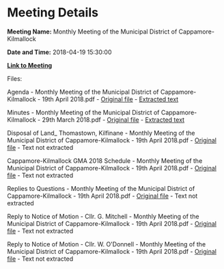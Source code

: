 # Meeting Details

**Meeting Name:** Monthly Meeting of the Municipal District of Cappamore-Kilmallock

**Date and Time:** 2018-04-19 15:30:00

**[Link to Meeting](https://www.limerick.ie/council/whats-on/monthly-meeting-municipal-district-cappamore-kilmallock-36)**

Files: 

Agenda - Monthly Meeting of the Municipal District of Cappamore-Kilmallock - 19th April 2018.pdf - [Original file](https://www.limerick.ie/sites/default/files/media/documents/2018-04/00%20Agenda%20Meeting%20Municipal%20District%20Cappamore-Kilmallock%20190418.pdf) - [Extracted text](./Agenda%20-%C2%A0Monthly%20Meeting%20of%20the%20Municipal%20District%20of%20Cappamore-Kilmallock%20-%2019th%20April%202018.md)

Minutes - Monthly Meeting of the Municipal District of Cappamore-Kilmallock - 29th March 2018.pdf - [Original file](https://www.limerick.ie/sites/default/files/media/documents/2018-04/01%20Minutes%20Meeting%20Municipal%20District%20Cappamore-Kilmallock%20290318.pdf) - [Extracted text](./Minutes%20-%C2%A0Monthly%20Meeting%20of%20the%20Municipal%20District%20of%20Cappamore-Kilmallock%20-%2029th%20March%202018.md)

Disposal of Land_ Thomastown, Kilfinane - Monthly Meeting of the Municipal District of Cappamore-Kilmallock - 19th April 2018.pdf - [Original file](https://www.limerick.ie/sites/default/files/media/documents/2018-04/03%20Disposal%20of%20Land%20-%20Thomastown%2C%20Kilfinane.pdf) - Text not extracted

Cappamore-Kilmallock GMA 2018 Schedule - Monthly Meeting of the Municipal District of Cappamore-Kilmallock - 19th April 2018.pdf - [Original file](https://www.limerick.ie/sites/default/files/media/documents/2018-05/03%20Cappamore-Kilmallock%20GMA%202018%20Schedule.pdf) - Text not extracted

Replies to Questions - Monthly Meeting of the Municipal District of Cappamore-Kilmallock - 19th April 2018.pdf - [Original file](https://www.limerick.ie/sites/default/files/media/documents/2018-04/Replies%20to%20Questions.pdf) - Text not extracted

Reply to Notice of Motion - Cllr. G. Mitchell - Monthly Meeting of the Municipal District of Cappamore-Kilmallock - 19th April 2018.pdf - [Original file](https://www.limerick.ie/sites/default/files/media/documents/2018-05/06%20Reply%20to%20Notice%20of%20Motion%20-%20Cllr.%20G.%20Mitchell%20-%20blocked%20gulleys%20etc.pdf) - Text not extracted

Reply to Notice of Motion - Cllr. W. O'Donnell - Monthly Meeting of the Municipal District of Cappamore-Kilmallock - 19th April 2018.pdf - [Original file](https://www.limerick.ie/sites/default/files/media/documents/2018-05/07%20Reply%20to%20Notice%20of%20Motion%20-%20Cllr.%20W.%20O%27Donnell%20-%20Bruff%20LAP.pdf) - Text not extracted

